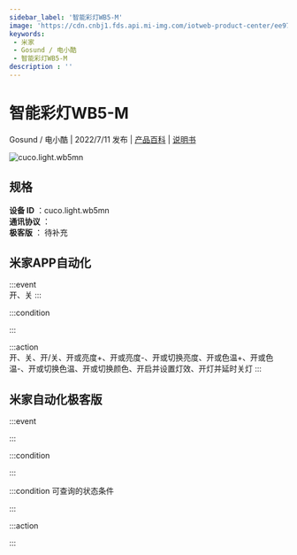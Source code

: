 ```yaml
---
sidebar_label: '智能彩灯WB5-M'
image: 'https://cdn.cnbj1.fds.api.mi-img.com/iotweb-product-center/ee979b062c020a6097caeba3402dedf1_1649488776671.png?GalaxyAccessKeyId=AKVGLQWBOVIRQ3XLEW&Expires=9223372036854775807&Signature=ta7KxKQ5uC7U8J7ZARshwjcGRJY='
keywords: 
 - 米家
 - Gosund / 电小酷
 - 智能彩灯WB5-M
description : ''
---
```

# 智能彩灯WB5-M

Gosund / 电小酷 | 2022/7/11 发布 | [产品百科](https://home.mi.com/webapp/content/baike/product/index.html?model=cuco.light.wb5mn/) | [说明书](https://home.mi.com/views/introduction.html?model=cuco.light.wb5mn&region=cn)

![cuco.light.wb5mn](https://cdn.cnbj1.fds.api.mi-img.com/iotweb-product-center/ee979b062c020a6097caeba3402dedf1_1649488776671.png?GalaxyAccessKeyId=AKVGLQWBOVIRQ3XLEW&Expires=9223372036854775807&Signature=ta7KxKQ5uC7U8J7ZARshwjcGRJY=)

## 规格  
> 
**设备 ID** ：cuco.light.wb5mn  
**通讯协议** ：  
**极客版**  ： 待补充 


## 米家APP自动化  

:::event  
开、关
:::

:::condition  

:::

:::action   
开、关、开/关、开或亮度+、开或亮度-、开或切换亮度、开或色温+、开或色温-、开或切换色温、开或切换颜色、开启并设置灯效、开灯并延时关灯
:::

## 米家自动化极客版  

:::event  

:::

:::condition  

:::

:::condition 可查询的状态条件  

:::

:::action  

:::

        
